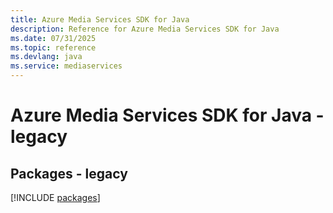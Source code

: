 ```yaml
---
title: Azure Media Services SDK for Java
description: Reference for Azure Media Services SDK for Java
ms.date: 07/31/2025
ms.topic: reference
ms.devlang: java
ms.service: mediaservices
---
```

# Azure Media Services SDK for Java - legacy
## Packages - legacy
[!INCLUDE [packages](media-services-index.md)]